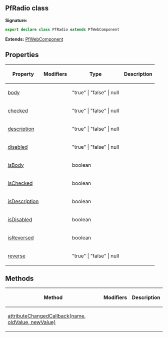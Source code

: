 ## PfRadio class

**Signature:**

```typescript
export declare class PfRadio extends PfWebComponent 
```
**Extends:** [PfWebComponent](./pfwebcomponent)

## Properties

<table><thead><tr><th>

Property


</th><th>

Modifiers


</th><th>

Type


</th><th>

Description


</th></tr></thead>
<tbody><tr><td>

[body](./body)


</td><td>


</td><td>

"true" \| "false" \| null


</td><td>


</td></tr>
<tr><td>

[checked](./checked)


</td><td>


</td><td>

"true" \| "false" \| null


</td><td>


</td></tr>
<tr><td>

[description](./description)


</td><td>


</td><td>

"true" \| "false" \| null


</td><td>


</td></tr>
<tr><td>

[disabled](./disabled)


</td><td>


</td><td>

"true" \| "false" \| null


</td><td>


</td></tr>
<tr><td>

[isBody](./isbody)


</td><td>


</td><td>

boolean


</td><td>


</td></tr>
<tr><td>

[isChecked](./ischecked)


</td><td>


</td><td>

boolean


</td><td>


</td></tr>
<tr><td>

[isDescription](./isdescription)


</td><td>


</td><td>

boolean


</td><td>


</td></tr>
<tr><td>

[isDisabled](./isdisabled)


</td><td>


</td><td>

boolean


</td><td>


</td></tr>
<tr><td>

[isReversed](./isreversed)


</td><td>


</td><td>

boolean


</td><td>


</td></tr>
<tr><td>

[reverse](./reverse)


</td><td>


</td><td>

"true" \| "false" \| null


</td><td>


</td></tr>
</tbody></table>

## Methods

<table><thead><tr><th>

Method


</th><th>

Modifiers


</th><th>

Description


</th></tr></thead>
<tbody><tr><td>

[attributeChangedCallback(name, oldValue, newValue)](./attributechangedcallback)


</td><td>


</td><td>


</td></tr>
</tbody></table>
